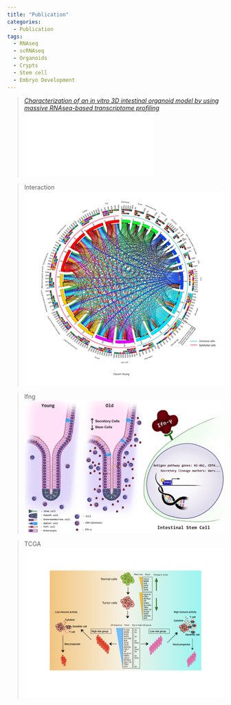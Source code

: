 ```yaml
---
title: "Publication"
categories:
  - Publication
tags:
  - RNAseq
  - scRNAseq
  - Organoids
  - Crypts
  - Stem cell
  - Embryo Development
---
```

  
> <cite><a href="https://www.nature.com/articles/s41598-021-96321-8">Characterization of an in vitro 3D intestinal organoid model by using massive RNAseq-based transcriptome profiling</a></cite>
![paper1](/images/png-paper.png/schematic.pdf)

> Interaction
![paper2](/images/png-paper.png/Cecum_Young_circos-table-uciedhs-large.svg)

> Ifng
![paper3](/images/png-paper.png/Ifng.png)

> TCGA
![paper4](/images/png-paper.png/Graphical_abstract.001.tiff)